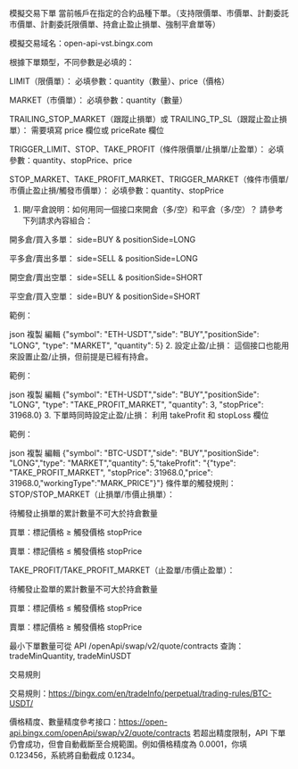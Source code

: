 模擬交易下單
當前帳戶在指定的合約品種下單。（支持限價單、市價單、計劃委託市價單、計劃委託限價單、持倉止盈止損單、強制平倉單等）

模擬交易域名：open-api-vst.bingx.com

根據下單類型，不同參數是必填的：

LIMIT（限價單）： 必填參數：quantity（數量）、price（價格）

MARKET（市價單）： 必填參數：quantity（數量）

TRAILING_STOP_MARKET（跟蹤止損單）或 TRAILING_TP_SL（跟蹤止盈止損單）： 需要填寫 price 欄位或 priceRate 欄位

TRIGGER_LIMIT、STOP、TAKE_PROFIT（條件限價單/止損單/止盈單）： 必填參數：quantity、stopPrice、price

STOP_MARKET、TAKE_PROFIT_MARKET、TRIGGER_MARKET（條件市價單/市價止盈止損/觸發市價單）： 必填參數：quantity、stopPrice

1. 開/平倉說明：如何用同一個接口來開倉（多/空）和平倉（多/空）？
請參考下列請求內容組合：

開多倉/買入多單： side=BUY & positionSide=LONG

平多倉/賣出多單： side=SELL & positionSide=LONG

開空倉/賣出空單： side=SELL & positionSide=SHORT

平空倉/買入空單： side=BUY & positionSide=SHORT

範例：

json
複製
編輯
{"symbol": "ETH-USDT","side": "BUY","positionSide": "LONG", "type": "MARKET", "quantity": 5}
2. 設定止盈/止損：
這個接口也能用來設置止盈/止損，但前提是已經有持倉。

範例：

json
複製
編輯
{"symbol": "ETH-USDT","side": "BUY","positionSide": "LONG", "type": "TAKE_PROFIT_MARKET", "quantity": 3, "stopPrice": 31968.0}
3. 下單時同時設定止盈/止損：
利用 takeProfit 和 stopLoss 欄位

範例：

json
複製
編輯
{"symbol": "BTC-USDT","side": "BUY","positionSide": "LONG","type": "MARKET","quantity": 5,"takeProfit": "{\"type\": \"TAKE_PROFIT_MARKET\", \"stopPrice\": 31968.0,\"price\": 31968.0,\"workingType\":\"MARK_PRICE\"}"}
條件單的觸發規則：
STOP/STOP_MARKET（止損單/市價止損單）：

待觸發止損單的累計數量不可大於持倉數量

買單：標記價格 ≥ 觸發價格 stopPrice

賣單：標記價格 ≤ 觸發價格 stopPrice

TAKE_PROFIT/TAKE_PROFIT_MARKET（止盈單/市價止盈單）：

待觸發止盈單的累計數量不可大於持倉數量

買單：標記價格 ≤ 觸發價格 stopPrice

賣單：標記價格 ≥ 觸發價格 stopPrice

最小下單數量可從 API /openApi/swap/v2/quote/contracts 查詢：tradeMinQuantity, tradeMinUSDT

交易規則

交易規則：https://bingx.com/en/tradeInfo/perpetual/trading-rules/BTC-USDT/

價格精度、數量精度參考接口：https://open-api.bingx.com/openApi/swap/v2/quote/contracts
若超出精度限制，API 下單仍會成功，但會自動截斷至合規範圍。例如價格精度為 0.0001，你填 0.123456，系統將自動截成 0.1234。
